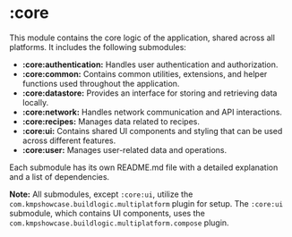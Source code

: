 # :core

This module contains the core logic of the application, shared across all platforms. It includes the following submodules:

* **:core:authentication:** Handles user authentication and authorization.
* **:core:common:** Contains common utilities, extensions, and helper functions used throughout the application.
* **:core:datastore:** Provides an interface for storing and retrieving data locally.
* **:core:network:** Handles network communication and API interactions.
* **:core:recipes:** Manages data related to recipes.
* **:core:ui:** Contains shared UI components and styling that can be used across different features.
* **:core:user:** Manages user-related data and operations.

Each submodule has its own README.md file with a detailed explanation and a list of dependencies.

**Note:** All submodules, except `:core:ui`, utilize the `com.kmpshowcase.buildlogic.multiplatform` plugin for setup. The `:core:ui` submodule, which contains UI components, uses the `com.kmpshowcase.buildlogic.multiplatform.compose` plugin.